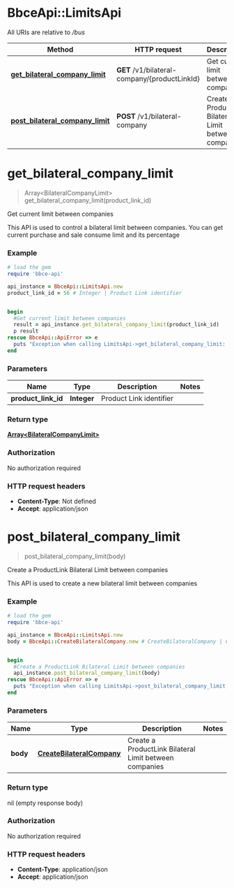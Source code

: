 # BbceApi::LimitsApi

All URIs are relative to */bus*

Method | HTTP request | Description
------------- | ------------- | -------------
[**get_bilateral_company_limit**](LimitsApi.md#get_bilateral_company_limit) | **GET** /v1/bilateral-company/{productLinkId} | Get current limit between companies
[**post_bilateral_company_limit**](LimitsApi.md#post_bilateral_company_limit) | **POST** /v1/bilateral-company | Create a ProductLink Bilateral Limit between companies

# **get_bilateral_company_limit**
> Array&lt;BilateralCompanyLimit&gt; get_bilateral_company_limit(product_link_id)

Get current limit between companies

This API is used to control a bilateral limit between companies. You can get current purchase and sale consume limit and its percentage

### Example
```ruby
# load the gem
require 'bbce-api'

api_instance = BbceApi::LimitsApi.new
product_link_id = 56 # Integer | Product Link identifier


begin
  #Get current limit between companies
  result = api_instance.get_bilateral_company_limit(product_link_id)
  p result
rescue BbceApi::ApiError => e
  puts "Exception when calling LimitsApi->get_bilateral_company_limit: #{e}"
end
```

### Parameters

Name | Type | Description  | Notes
------------- | ------------- | ------------- | -------------
 **product_link_id** | **Integer**| Product Link identifier | 

### Return type

[**Array&lt;BilateralCompanyLimit&gt;**](BilateralCompanyLimit.md)

### Authorization

No authorization required

### HTTP request headers

 - **Content-Type**: Not defined
 - **Accept**: application/json



# **post_bilateral_company_limit**
> post_bilateral_company_limit(body)

Create a ProductLink Bilateral Limit between companies

This API is used to create a new bilateral limit between companies

### Example
```ruby
# load the gem
require 'bbce-api'

api_instance = BbceApi::LimitsApi.new
body = BbceApi::CreateBilateralCompany.new # CreateBilateralCompany | Create a ProductLink Bilateral Limit between companies


begin
  #Create a ProductLink Bilateral Limit between companies
  api_instance.post_bilateral_company_limit(body)
rescue BbceApi::ApiError => e
  puts "Exception when calling LimitsApi->post_bilateral_company_limit: #{e}"
end
```

### Parameters

Name | Type | Description  | Notes
------------- | ------------- | ------------- | -------------
 **body** | [**CreateBilateralCompany**](CreateBilateralCompany.md)| Create a ProductLink Bilateral Limit between companies | 

### Return type

nil (empty response body)

### Authorization

No authorization required

### HTTP request headers

 - **Content-Type**: application/json
 - **Accept**: application/json



